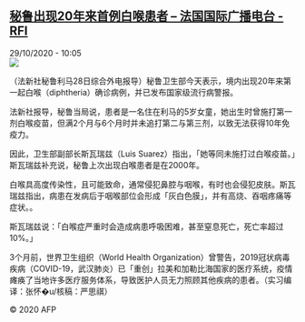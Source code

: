 <!--1603972464000-->
[秘鲁出现20年来首例白喉患者 – 法国国际广播电台 - RFI](http://www.rfi.fr//cn/contenu/20201029-%E7%A7%98%E9%B2%81%E5%87%BA%E7%8E%B020%E5%B9%B4%E6%9D%A5%E9%A6%96%E4%BE%8B%E7%99%BD%E5%96%89%E6%82%A3%E8%80%85)
------

<div>29/10/2020 - 10:05</div><img src="https://s.rfi.fr/media/display/e970c550-19ca-11eb-a97a-005056bff430/w:310/p:16x9/health0003b.201029170502.jpg"><div class="t-content__body u-clearfix"><p>（法新社秘鲁利马28日综合外电报导）秘鲁卫生部今天表示，境内出现20年来第一起白喉（diphtheria）确诊病例，并已发布国家级流行病警报。</p><p>    法新社报导，秘鲁当局说，患者是一名住在利马的5岁女童，她出生时曾施打第一剂白喉疫苗，但满2个月与6个月时并未追打第二与第三剂，以致无法获得10年免疫力。</p><p>    因此，卫生部副部长斯瓦瑞兹（Luis Suarez）指出，「她等同未施打过白喉疫苗。」斯瓦瑞兹补充说，秘鲁上次出现白喉患者是在2000年。</p><p>    白喉具高度传染性，且可能致命，通常侵犯鼻腔与咽喉，有时也会侵犯皮肤。斯瓦瑞兹指出，病患在发病后于咽喉部位会形成「灰白色膜」，并有高烧、吞咽疼痛等症状。。</p><p>    斯瓦瑞兹说：「白喉症严重时会造成病患呼吸困难，甚至窒息死亡，死亡率超过10%。」</p><p>    3个月前，世界卫生组织（World Health Organization）曾警告，2019冠状病毒疾病（COVID-19，武汉肺炎）已「重创」拉美和加勒比海国家的医疗系统，疫情瘫痪了当地许多医疗服务体系，导致医护人员无力照顾其他疾病的患者。（实习编译：张怀�u/核稿：严思祺）</p><p class="t-copyright">© 2020 AFP</p>        </div>
